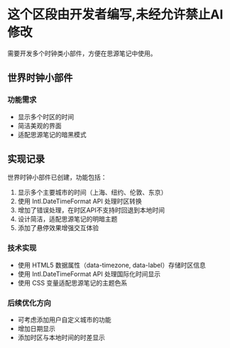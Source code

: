 # 这个区段由开发者编写,未经允许禁止AI修改
需要开发多个时钟类小部件，方便在思源笔记中使用。

## 世界时钟小部件

### 功能需求
- 显示多个时区的时间
- 简洁美观的界面
- 适配思源笔记的暗黑模式

## 实现记录

世界时钟小部件已创建，功能包括：

1. 显示多个主要城市的时间（上海、纽约、伦敦、东京）
2. 使用 Intl.DateTimeFormat API 处理时区转换
3. 增加了错误处理，在时区API不支持时回退到本地时间
4. 设计简洁，适配思源笔记的明暗主题
5. 添加了悬停效果增强交互体验

### 技术实现
- 使用 HTML5 数据属性（data-timezone, data-label）存储时区信息
- 使用 Intl.DateTimeFormat API 处理国际化时间显示
- 使用 CSS 变量适配思源笔记的主题色系

### 后续优化方向
- 可考虑添加用户自定义城市的功能
- 增加日期显示
- 添加时区与本地时间的时差显示 
